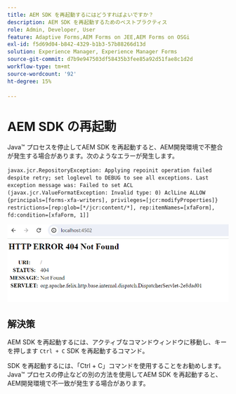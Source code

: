 ```yaml
---
title: AEM SDK を再起動するにはどうすればよいですか？
description: AEM SDK を再起動するためのベストプラクティス
role: Admin, Developer, User
feature: Adaptive Forms,AEM Forms on JEE,AEM Forms on OSGi
exl-id: f5d69d04-b842-4329-b1b3-57b88266d13d
solution: Experience Manager, Experience Manager Forms
source-git-commit: d7b9e947503df58435b3fee85a92d51fae8c1d2d
workflow-type: tm+mt
source-wordcount: '92'
ht-degree: 15%

---
```


# AEM SDK の再起動

Java™ プロセスを停止してAEM SDK を再起動すると、AEM開発環境で不整合が発生する場合があります。次のようなエラーが発生します。

`javax.jcr.RepositoryException: Applying repoinit operation failed despite retry; set loglevel to DEBUG to see all exceptions. Last exception message was: Failed to set ACL (javax.jcr.ValueFormatException: Invalid type: 0) AclLine ALLOW {principals=[forms-xfa-writers], privileges=[jcr:modifyProperties]} restrictions=[rep:glob=[*/jcr:content/*], rep:itemNames=[xfaForm], fd:condition=[xfaForm, 1]]`

![Restart-aem-sdk-error](/help/forms/using/assets/restart-sdk-error.png)

## 解決策

AEM SDK を再起動するには、アクティブなコマンドウィンドウに移動し、キーを押します `Ctrl + C` SDK を再起動するコマンド。

SDK を再起動するには、「Ctrl + C」コマンドを使用することをお勧めします。Java™ プロセスの停止などの別の方法を使用してAEM SDK を再起動すると、AEM開発環境で不一致が発生する場合があります。
